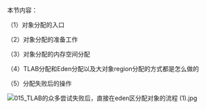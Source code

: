 本节内容：

（1）对象分配的入口

（2）对象分配的准备工作

（3）对象分配的内存空间分配

（4）TLAB分配和Eden分配以及大对象region分配的方式都是怎么做的

（5）分配失败后的操作

![015_TLAB的众多尝试失败后，直接在eden区分配对象的流程 (1).jpg](http://wechatapppro-1252524126.cdn.xiaoeknow.com/image/ueditor/47993100_1640665396.jpg?imageView2/2/q/80%7CimageMogr2/ignore-error/1)